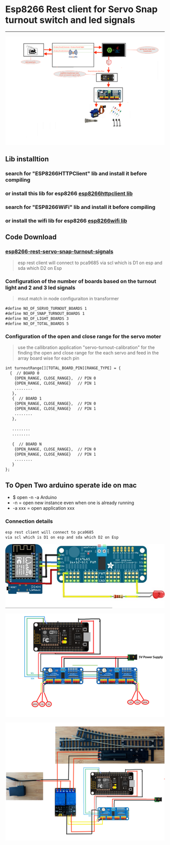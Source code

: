 # Esp8266 Rest client for Servo Snap turnout switch and led signals 

---

![img](../../image/dig17.png)

## Lib installtion 
### search for "ESP8266HTTPClient" lib and install it before compiling 
### or install this lib for esp8266 [esp8266httpclient lib](https://github.com/Adarsh-Model-Trains/jmri-mqtt-spring-transformer-wireless-eco-system/raw/main/lib/ESP8266HTTPClient.zip)


### search for "ESP8266WiFi" lib and install it before compiling 
### or install the wifi lib for esp8266 [esp8266wifi lib](https://github.com/Adarsh-Model-Trains/jmri-mqtt-spring-transformer-wireless-eco-system/raw/main/lib/ESP8266WiFi.zip)


## Code Download 
### [esp8266-rest-servo-snap-turnout-signals](https://github.com/Adarsh-Model-Trains/jmri-mqtt-spring-transformer-wireless-eco-system/raw/production/ESP-SOLUTIONS/zip/eesp8266-rest-servo-snap-turnout-signals.zip)


> esp rest client will connect to pca9685 
> via scl which is D1 on esp and sda which D2 on Esp 


### Configuration of the number of boards based on the turnout light and 2 and 3 led signals 
> msut match in node configuraiton in transformer 
```
#define NO_OF_SERVO_TURNOUT_BOARDS 1
#define NO_OF_SNAP_TURNOUT_BOARDS 1
#define NO_OF_LIGHT_BOARDS 3
#define NO_OF_TOTAL_BOARDS 5
```


### Configuration of the open and close range for the servo moter 
> use the callibration application "servo-turnout-calibration" for the finding the open and close range 
> for the each servo and feed in the array board wise for each pin 

```
int turnoutRange[][TOTAL_BOARD_PIN][RANGE_TYPE] = {
  {  // BOARD 0 
    {OPEN_RANGE, CLOSE_RANGE},  // PIN 0
    {OPEN_RANGE, CLOSE_RANGE}   // PIN 1
    ........
   },
   {  // BOARD 1 
    {OPEN_RANGE, CLOSE_RANGE},  // PIN 0
    {OPEN_RANGE, CLOSE_RANGE}   // PIN 1
    ........
   },
   
   ........
   ........
   
   {  // BOARD N 
    {OPEN_RANGE, CLOSE_RANGE},  // PIN 0
    {OPEN_RANGE, CLOSE_RANGE}   // PIN 1
    ........
   }
};
```



## To Open Two arduino sperate ide on mac 
* $ open -n -a Arduino
* -n = open new instance even when one is already running
* -a xxx = open application xxx

### Connection details 
```
esp rest client will connect to pca9685 
via scl which is D1 on esp and sda which D2 on Esp 

```

![img](../../image/esp8266-pca9685.jpg)

![img](../../image/esp-pca9685.png)

![img](../../image/esp-snapturnout-configurations.png)

